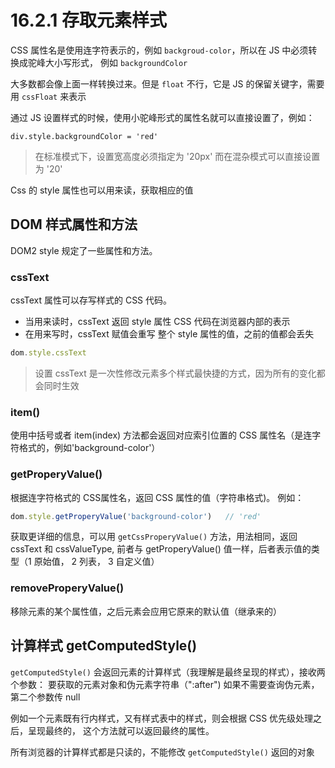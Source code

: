 # 16.2.1  存取元素样式

CSS 属性名是使用连字符表示的，例如 `backgroud-color`，所以在 JS 中必须转换成驼峰大小写形式， 例如 `backgroundColor` 

大多数都会像上面一样转换过来。但是 `float` 不行，它是 JS 的保留关键字，需要用 `cssFloat` 来表示

通过 JS 设置样式的时候，使用小驼峰形式的属性名就可以直接设置了，例如：

~~~js'
div.style.backgroundColor = 'red'
~~~

> 在标准模式下，设置宽高度必须指定为  '20px' 而在混杂模式可以直接设置为 '20'

Css 的 style 属性也可以用来读，获取相应的值

## DOM 样式属性和方法

DOM2 style 规定了一些属性和方法。

### cssText

cssText 属性可以存写样式的 CSS 代码。

* 当用来读时，cssText 返回 style 属性 CSS 代码在浏览器内部的表示
* 在用来写时，cssText 赋值会重写 整个 style 属性的值，之前的值都会丢失

~~~js
dom.style.cssText
~~~

> 设置 cssText 是一次性修改元素多个样式最快捷的方式，因为所有的变化都会同时生效

### item()

使用中括号或者 item(index) 方法都会返回对应索引位置的 CSS 属性名（是连字符格式的，例如'background-color'）

### getProperyValue()

根据连字符格式的 CSS属性名，返回 CSS 属性的值（字符串格式)。 例如：

~~~js
dom.style.getProperyValue('background-color')   // 'red'
~~~

获取更详细的信息，可以用 `getCssProperyValue()` 方法，用法相同，返回 cssText 和 cssValueType, 前者与 getProperyValue() 值一样，后者表示值的类型（1 原始值， 2 列表， 3 自定义值）

### removeProperyValue()

移除元素的某个属性值，之后元素会应用它原来的默认值（继承来的）

## 计算样式 getComputedStyle()

`getComputedStyle()` 会返回元素的计算样式（我理解是最终呈现的样式），接收两个参数： 要获取的元素对象和伪元素字符串（":after")  如果不需要查询伪元素，第二个参数传 null

例如一个元素既有行内样式，又有样式表中的样式，则会根据 CSS 优先级处理之后，呈现最终的， 这个方法就可以返回最终的属性。

所有浏览器的计算样式都是只读的，不能修改 `getComputedStyle()` 返回的对象